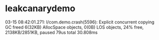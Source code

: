 # leakcanarydemo

03-15 08:42:01.271: I/com.demo.crash(5596): Explicit concurrent copying GC freed 6(32KB) AllocSpace objects, 0(0B) LOS objects, 24% free, 2138KB/2851KB, paused 79us total 30.808ms
